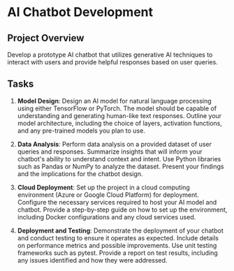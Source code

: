 # AI Chatbot Development

## Project Overview

Develop a prototype AI chatbot that utilizes generative AI techniques to interact with users and provide helpful responses based on user queries.

## Tasks

1. **Model Design**: Design an AI model for natural language processing using either TensorFlow or PyTorch. The model should be capable of understanding and generating human-like text responses. Outline your model architecture, including the choice of layers, activation functions, and any pre-trained models you plan to use.

2. **Data Analysis**: Perform data analysis on a provided dataset of user queries and responses. Summarize insights that will inform your chatbot's ability to understand context and intent. Use Python libraries such as Pandas or NumPy to analyze the dataset. Present your findings and the implications for the chatbot design.

3. **Cloud Deployment**: Set up the project in a cloud computing environment (Azure or Google Cloud Platform) for deployment. Configure the necessary services required to host your AI model and chatbot. Provide a step-by-step guide on how to set up the environment, including Docker configurations and any cloud services used.

4. **Deployment and Testing**: Demonstrate the deployment of your chatbot and conduct testing to ensure it operates as expected. Include details on performance metrics and possible improvements. Use unit testing frameworks such as pytest. Provide a report on test results, including any issues identified and how they were addressed.
